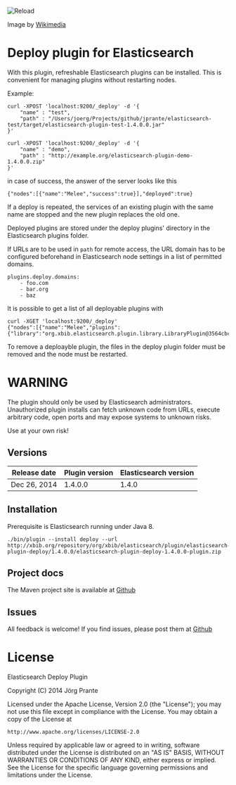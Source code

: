 ![Reload](https://github.com/jprante/elasticsearch-plugin-deploy/raw/master/src/site/resources/Reload_icon.svg.png)

Image by [Wikimedia](http://commons.wikimedia.org/wiki/File:Reload_icon.svg)

# Deploy plugin for Elasticsearch

With this plugin, refreshable Elasticsearch plugins can be installed.
This is convenient for managing plugins without restarting nodes.

Example:

    curl -XPOST 'localhost:9200/_deploy' -d '{
        "name" : "test",
        "path" : "/Users/joerg/Projects/github/jprante/elasticsearch-test/target/elasticsearch-plugin-test-1.4.0.0.jar"
    }'

    curl -XPOST 'localhost:9200/_deploy' -d '{
        "name" : "demo",
        "path" : "http://example.org/elasticsearch-plugin-demo-1.4.0.0.zip"
    }'

in case of success, the answer of the server looks like this

    {"nodes":[{"name":"Melee","success":true}],"deployed":true}

If a deploy is repeated, the services of an existing plugin with the same name are stopped
and the new plugin replaces the old one.

Deployed plugins are stored under the deploy plugins' directory in the Elasticsearch plugins folder.

If URLs are to be used in `path` for remote access, the URL domain has to be configured beforehand
in Elasticsearch node settings in a list of permitted domains.

    plugins.deploy.domains:
        - foo.com
        - bar.org
        - baz

It is possible to get a list of all deployable plugins with

    curl -XGET 'localhost:9200/_deploy'
    {"nodes":[{"name":"Melee","plugins":{"library":"org.xbib.elasticsearch.plugin.library.LibraryPlugin@3564cbc2"}}],"deployed":true}

To remove a deploayble plugin, the files in the deploy plugin folder must be removed and the node must be restarted.

# WARNING

The plugin should only be used by Elasticsearch administrators. Unauthorized plugin installs can fetch unknown
code from URLs, execute arbitrary code, open ports and may expose systems to unknown risks.

Use at your own risk!

## Versions

| Release date | Plugin version | Elasticsearch version |
| -------------| ---------------| ----------------------|
| Dec 26, 2014 | 1.4.0.0        | 1.4.0                 |

## Installation

Prerequisite is Elasticsearch running under Java 8.

    ./bin/plugin --install deploy --url http://xbib.org/repository/org/xbib/elasticsearch/plugin/elasticsearch-plugin-deploy/1.4.0.0/elasticsearch-plugin-deploy-1.4.0.0-plugin.zip

## Project docs

The Maven project site is available at [Github](http://jprante.github.io/elasticsearch-plugin-deploy)

## Issues

All feedback is welcome! If you find issues, please post them at
[Github](https://github.com/jprante/elasticsearch-plugin-deploy/issues)

# License

Elasticsearch Deploy Plugin

Copyright (C) 2014 Jörg Prante

Licensed under the Apache License, Version 2.0 (the "License");
you may not use this file except in compliance with the License.
You may obtain a copy of the License at

    http://www.apache.org/licenses/LICENSE-2.0

Unless required by applicable law or agreed to in writing, software
distributed under the License is distributed on an "AS IS" BASIS,
WITHOUT WARRANTIES OR CONDITIONS OF ANY KIND, either express or implied.
See the License for the specific language governing permissions and
limitations under the License.
